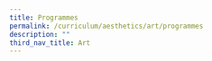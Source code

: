 ```yaml
---
title: Programmes
permalink: /curriculum/aesthetics/art/programmes
description: ""
third_nav_title: Art
---
```

